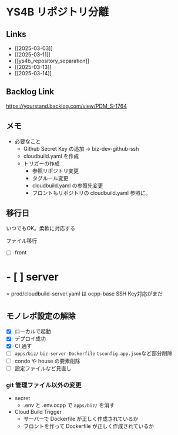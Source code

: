 # YS4B リポジトリ分離

## Links
- [[2025-03-03]]
- [[2025-03-11]]
- [[ys4b_repository_separation]]
- [[2025-03-13]]
- [[2025-03-14]]

## Backlog Link

https://yourstand.backlog.com/view/PDM_S-1764

## メモ
- 必要なこと
	- Github Secret Key の追加 -> biz-dev-github-ssh 
	- cloudbuild.yaml を作成
	- トリガーの作成
		- 参照リポジトリ変更
		- タグルール変更
		- cloudbuild.yaml の参照先変更
		- フロントもリポジトリの cloudbuild.yaml 参照に。

## 移行日

いつでもOK。柔軟に対応する

ファイル移行
- [ ] front
# - [ ] server

⭐️ prod/cloudbuild-server.yaml は ocpp-base SSH Key対応がまだ

## モノレポ設定の解除

- [x] ローカルで起動
- [x] デプロイ成功
- [x] CI 通す
- [ ] `apps/biz/` `biz-server-Dockerfile` `tsconfig.app.json`など部分削除
- [ ] condo や house の要素削除
- [ ] 設定ファイルなど見直し

### git 管理ファイル以外の変更

- secret
	- .env と .env.ocpp で `apps/biz/` を消す
- Cloud Build Trigger
	- サーバーで Dockerfile が正しく作成されているか
	- フロントを作って Dockerfile が正しく作成されているか

